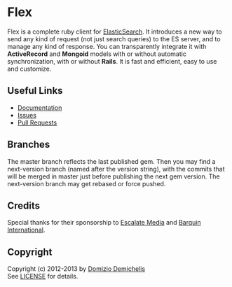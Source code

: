 # Flex

Flex is a complete ruby client for [ElasticSearch](http://www.elasticsearch.org). It introduces a new way to send any kind of request (not just search queries) to the ES server, and to manage any kind of response. You can transparently integrate it with **ActiveRecord** and **Mongoid** models with or without automatic synchronization, with or without **Rails**. It is fast and efficient, easy to use and customize.

## Useful Links

* [Documentation](./flex/wiki)
* [Issues](./flex/issues)
* [Pull Requests](./flex/pulls)

## Branches

The master branch reflects the last published gem. Then you may find a next-version branch (named after the version string), with the commits that will be merged in master just before publishing the next gem version. The next-version branch may get rebased or force pushed.

## Credits

Special thanks for their sponsorship to [Escalate Media](http://www.escalatemedia.com) and [Barquin International](http://www.barquin.com).

## Copyright

Copyright (c) 2012-2013 by [Domizio Demichelis](mailto://dd.nexus@gmail.com)<br>
See [LICENSE](./flex/blob/master/LICENSE) for details.
